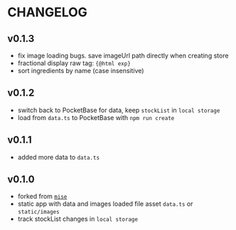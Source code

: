 # CHANGELOG

## v0.1.3

- fix image loading bugs. save imageUrl path directly when creating store
- fractional display raw tag: `{@html exp}`
- sort ingredients by name (case insensitive)

## v0.1.2

- switch back to PocketBase for data, keep `stockList` in `local storage`
- load from `data.ts` to PocketBase with `npm run create`

## v0.1.1

- added more data to `data.ts`

## v0.1.0

- forked from [`mise`](https://github.com/kylehorton33/mise)
- static app with data and images loaded file asset `data.ts` or `static/images`
- track stockList changes in `local storage`

